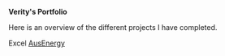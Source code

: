**Verity's Portfolio**

Here is an overview of the different projects I have completed.

Excel
[AusEnergy](https://github.com/VJMitchell/VJMitchell/blob/main/Energy%20Company%20Excel%20breakdown)





